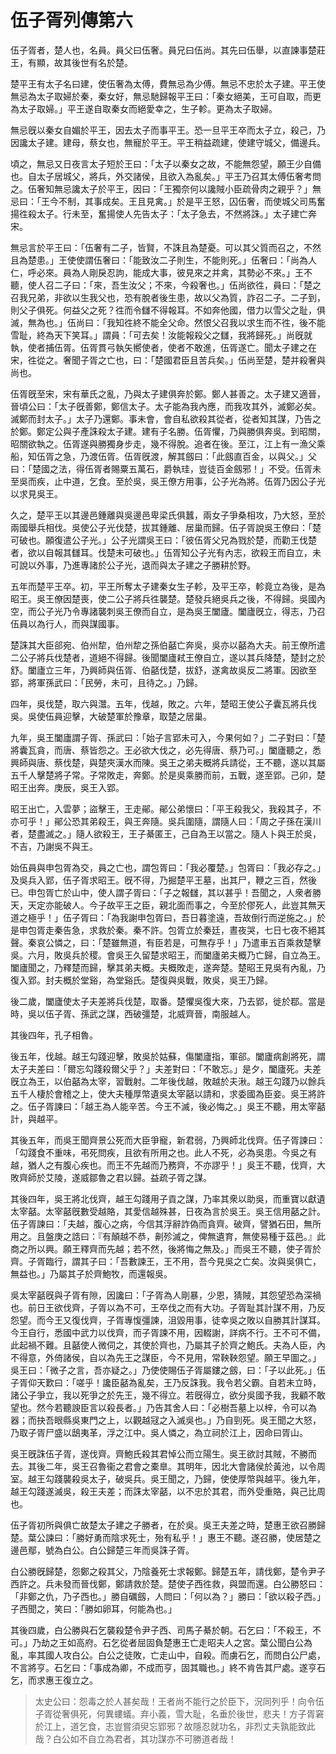 # 伍子胥列傳第六

伍子胥者，楚人也，名員。員父曰伍奢。員兄曰伍尚。其先曰伍舉，以直諫事楚莊王，有顯，故其後世有名於楚。

楚平王有太子名曰建，使伍奢為太傅，費無忌為少傅。無忌不忠於太子建。平王使無忌為太子取婦於秦，秦女好，無忌馳歸報平王曰：「秦女絕美，王可自取，而更為太子取婦。」平王遂自取秦女而絕愛幸之，生子軫。更為太子取婦。

無忌旣以秦女自媚於平王，因去太子而事平王。恐一旦平王卒而太子立，殺己，乃因讒太子建。建母，蔡女也，無寵於平王。平王稍益疏建，使建守城父，備邊兵。

頃之，無忌又日夜言太子短於王曰：「太子以秦女之故，不能無怨望，願王少自備也。自太子居城父，將兵，外交諸侯，且欲入為亂矣。」平王乃召其太傅伍奢考問之。伍奢知無忌讒太子於平王，因曰：「王獨奈何以讒賊小臣疏骨肉之親乎？」無忌曰：「王今不制，其事成矣。王且見禽。」於是平王怒，囚伍奢，而使城父司馬奮揚徃殺太子。行未至，奮揚使人先告太子：「太子急去，不然將誅。」太子建亡奔宋。

無忌言於平王曰：「伍奢有二子，皆賢，不誅且為楚憂。可以其父質而召之，不然且為楚患。」王使使謂伍奢曰：「能致汝二子則生，不能則死。」伍奢曰：「尚為人仁，呼必來。員為人剛戾忍訽，能成大事，彼見來之并禽，其勢必不來。」王不聽，使人召二子曰：「來，吾生汝父；不來，今殺奢也。」伍尚欲徃，員曰：「楚之召我兄弟，非欲以生我父也，恐有脫者後生患，故以父為質，詐召二子。二子到，則父子俱死。何益父之死？徃而令讎不得報耳。不如奔他國，借力以雪父之耻，俱滅，無為也。」伍尚曰：「我知徃終不能全父命。然恨父召我以求生而不徃，後不能雪耻，終為天下笑耳。」謂員：「可去矣！汝能報殺父之讎，我將歸死。」尚旣就執，使者捕伍胥。伍胥貫弓執矢嚮使者，使者不敢進，伍胥遂亡。聞太子建之在宋，徃從之。奢聞子胥之亡也，曰：「楚國君臣且苦兵矣。」伍尚至楚，楚并殺奢與尚也。

伍胥旣至宋，宋有華氏之亂，乃與太子建俱奔於鄭。鄭人甚善之。太子建又適晉，晉頃公曰：「太子旣善鄭，鄭信太子。太子能為我內應，而我攻其外，滅鄭必矣。滅鄭而封太子。」太子乃還鄭。事未會，會自私欲殺其從者，從者知其謀，乃告之於鄭。鄭定公與子產誅殺太子建。建有子名勝。伍胥懼，乃與勝俱奔吳。到昭關，昭關欲執之。伍胥遂與勝獨身步走，幾不得脫。追者在後。至江，江上有一漁父乘船，知伍胥之急，乃渡伍胥。伍胥旣渡，解其劔曰：「此劔直百金，以與父。」父曰：「楚國之法，得伍胥者賜粟五萬石，爵執珪，豈徒百金劔邪！」不受。伍胥未至吳而疾，止中道，乞食。至於吳，吳王僚方用事，公子光為將。伍胥乃因公子光以求見吳王。

久之，楚平王以其邊邑鍾離與吳邊邑卑梁氏俱蠶，兩女子爭桑相攻，乃大怒，至於兩國舉兵相伐。吳使公子光伐楚，拔其鍾離、居巢而歸。伍子胥說吳王僚曰：「楚可破也。願復遣公子光。」公子光謂吳王曰：「彼伍胥父兄為戮於楚，而勸王伐楚者，欲以自報其讎耳。伐楚未可破也。」伍胥知公子光有內志，欲殺王而自立，未可說以外事，乃進專諸於公子光，退而與太子建之子勝耕於野。

五年而楚平王卒。初，平王所奪太子建秦女生子軫，及平王卒，軫竟立為後，是為昭王。吳王僚因楚喪，使二公子將兵徃襲楚。楚發兵絕吳兵之後，不得歸。吳國內空，而公子光乃令專諸襲刺吳王僚而自立，是為吳王闔廬。闔廬旣立，得志，乃召伍員以為行人，而與謀國事。

楚誅其大臣郤宛、伯州犂，伯州犂之孫伯嚭亡奔吳，吳亦以嚭為大夫。前王僚所遣二公子將兵伐楚者，道絕不得歸。後聞闔廬弒王僚自立，遂以其兵降楚，楚封之於舒。闔廬立三年，乃興師與伍胥、伯嚭伐楚，拔舒，遂禽故吳反二將軍。因欲至郢，將軍孫武曰：「民勞，未可，且待之。」乃歸。

四年，吳伐楚，取六與灊。五年，伐越，敗之。六年，楚昭王使公子囊瓦將兵伐吳。吳使伍員迎擊，大破楚軍於豫章，取楚之居巢。

九年，吳王闔廬謂子胥、孫武曰：「始子言郢未可入，今果何如？」二子對曰：「楚將囊瓦貪，而唐、蔡皆怨之。王必欲大伐之，必先得唐、蔡乃可。」闔廬聽之，悉興師與唐、蔡伐楚，與楚夾漢水而陳。吳王之弟夫概將兵請從，王不聽，遂以其屬五千人擊楚將子常。子常敗走，奔鄭。於是吳乘勝而前，五戰，遂至郢。己卯，楚昭王出奔。庚辰，吳王入郢。

昭王出亡，入雲夢；盜擊王，王走鄖。鄖公弟懷曰：「平王殺我父，我殺其子，不亦可乎！」鄖公恐其弟殺王，與王奔隨。吳兵圍隨，謂隨人曰：「周之子孫在漢川者，楚盡滅之。」隨人欲殺王，王子綦匿王，己自為王以當之。隨人卜與王於吳，不吉，乃謝吳不與王。

始伍員與申包胥為交，員之亡也，謂包胥曰：「我必覆楚。」包胥曰：「我必存之。」及吳兵入郢，伍子胥求昭王。旣不得，乃掘楚平王墓，出其尸，鞭之三百，然後已。申包胥亡於山中，使人謂子胥曰：「子之報讎，其以甚乎！吾聞之，人衆者勝天，天定亦能破人。今子故平王之臣，親北面而事之，今至於僇死人，此豈其無天道之極乎！」伍子胥曰：「為我謝申包胥曰，吾日暮塗遠，吾故倒行而逆施之。」於是申包胥走秦告急，求救於秦。秦不許。包胥立於秦廷，晝夜哭，七日七夜不絕其聲。秦哀公憐之，曰：「楚雖無道，有臣若是，可無存乎！」乃遣車五百乘救楚擊吳。六月，敗吳兵於稷。會吳王久留楚求昭王，而闔廬弟夫概乃亡歸，自立為王。闔廬聞之，乃釋楚而歸，擊其弟夫概。夫概敗走，遂奔楚。楚昭王見吳有內亂，乃復入郢。封夫概於堂谿，為堂谿氏。楚復與吳戰，敗吳，吳王乃歸。

後二歲，闔廬使太子夫差將兵伐楚，取番。楚懼吳復大來，乃去郢，徙於鄀。當是時，吳以伍子胥、孫武之謀，西破彊楚，北威齊晉，南服越人。

其後四年，孔子相魯。

後五年，伐越。越王勾踐迎擊，敗吳於姑蘇，傷闔廬指，軍郤。闔廬病創將死，謂太子夫差曰：「爾忘勾踐殺爾父乎？」夫差對曰：「不敢忘。」是夕，闔廬死。夫差旣立為王，以伯嚭為太宰，習戰射。二年後伐越，敗越於夫湫。越王勾踐乃以餘兵五千人棲於會稽之上，使大夫種厚幣遺吳太宰嚭以請和，求委國為臣妾。吳王將許之。伍子胥諫曰：「越王為人能辛苦。今王不滅，後必悔之。」吳王不聽，用太宰嚭計，與越平。

其後五年，而吳王聞齊景公死而大臣爭寵，新君弱，乃興師北伐齊。伍子胥諫曰：「勾踐食不重味，弔死問疾，且欲有所用之也。此人不死，必為吳患。今吳之有越，猶人之有腹心疾也。而王不先越而乃務齊，不亦謬乎！」吳王不聽，伐齊，大敗齊師於艾陵，遂威鄒魯之君以歸。益疏子胥之謀。

其後四年，吳王將北伐齊，越王勾踐用子貢之謀，乃率其衆以助吳，而重寶以獻遺太宰嚭。太宰嚭旣數受越賂，其愛信越殊甚，日夜為言於吳王。吳王信用嚭之計。伍子胥諫曰：「夫越，腹心之病，今信其浮辭詐偽而貪齊。破齊，譬猶石田，無所用之。且盤庚之誥曰：『有顛越不恭，劓殄滅之，俾無遺育，無使易種于茲邑。』此商之所以興。願王釋齊而先越；若不然，後將悔之無及。」而吳王不聽，使子胥於齊。子胥臨行，謂其子曰：「吾數諫王，王不用，吾今見吳之亡矣。汝與吳俱亡，無益也。」乃屬其子於齊鮑牧，而還報吳。

吳太宰嚭旣與子胥有隙，因讒曰：「子胥為人剛暴，少恩，猜賊，其怨望恐為深禍也。前日王欲伐齊，子胥以為不可，王卒伐之而有大功。子胥耻其計謀不用，乃反怨望。而今王又復伐齊，子胥專愎彊諫，沮毀用事，徒幸吳之敗以自勝其計謀耳。今王自行，悉國中武力以伐齊，而子胥諫不用，因輟謝，詳病不行。王不可不備，此起禍不難。且嚭使人微伺之，其使於齊也，乃屬其子於齊之鮑氏。夫為人臣，內不得意，外倚諸侯，自以為先王之謀臣，今不見用，常鞅鞅怨望。願王早圖之。」吳王曰：「微子之言，吾亦疑之。」乃使使賜伍子胥屬鏤之劔，曰：「子以此死。」伍子胥仰天歎曰：「嗟乎！讒臣嚭為亂矣，王乃反誅我。我令若父霸。自若未立時，諸公子爭立，我以死爭之於先王，幾不得立。若旣得立，欲分吳國予我，我顧不敢望也。然今若聽諛臣言以殺長者。」乃告其舍人曰：「必樹吾墓上以梓，令可以為器；而抉吾眼縣吳東門之上，以觀越冦之入滅吳也。」乃自剄死。吳王聞之大怒，乃取子胥尸盛以鴟夷革，浮之江中。吳人憐之，為立祠於江上，因命曰胥山。

吳王旣誅伍子胥，遂伐齊。齊鮑氏殺其君悼公而立陽生。吳王欲討其賊，不勝而去。其後二年，吳王召魯衞之君會之橐臯。其明年，因北大會諸侯於黃池，以令周室。越王勾踐襲殺吳太子，破吳兵。吳王聞之，乃歸，使使厚幣與越平。後九年，越王勾踐遂滅吳，殺王夫差；而誅太宰嚭，以不忠於其君，而外受重賂，與己比周也。

伍子胥初所與俱亡故楚太子建之子勝者，在於吳。吳王夫差之時，楚惠王欲召勝歸楚。葉公諫曰：「勝好勇而陰求死士，殆有私乎！」惠王不聽。遂召勝，使居楚之邊邑鄢，號為白公。白公歸楚三年而吳誅子胥。

白公勝旣歸楚，怨鄭之殺其父，乃陰養死士求報鄭。歸楚五年，請伐鄭，楚令尹子西許之。兵未發而晉伐鄭，鄭請救於楚。楚使子西徃救，與盟而還。白公勝怒曰：「非鄭之仇，乃子西也。」勝自礪劔，人問曰：「何以為？」勝曰：「欲以殺子西。」子西聞之，笑曰：「勝如卵耳，何能為也。」

其後四歲，白公勝與石乞襲殺楚令尹子西、司馬子綦於朝。石乞曰：「不殺王，不可。」乃劫之王如高府。石乞從者屈固負楚惠王亡走昭夫人之宮。葉公聞白公為亂，率其國人攻白公。白公之徒敗，亡走山中，自殺。而虜石乞，而問白公尸處，不言將亨。石乞曰：「事成為卿，不成而亨，固其職也。」終不肯告其尸處。遂亨石乞，而求惠王復立之。



> 太史公曰：怨毒之於人甚矣哉！王者尚不能行之於臣下，況同列乎！向令伍子胥從奢俱死，何異螻蟻。弃小義，雪大耻，名垂於後世，悲夫！方子胥窘於江上，道乞食，志豈嘗須臾忘郢邪？故隱忍就功名，非烈丈夫孰能致此哉？白公如不自立為君者，其功謀亦不可勝道者哉！
